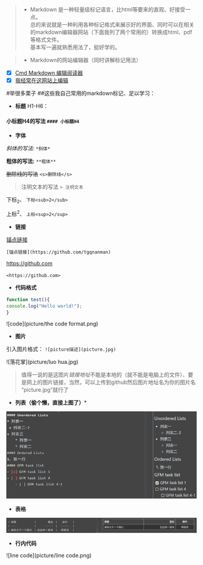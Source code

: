 > * Markdown 是一种轻量级标记语言，比html等要来的直观、好接受一点。
<br>总的来说就是一种利用各种标记格式来展示好的界面、同时可以在相关的markdown编辑器网站（下面我列了两个常用的）转换成html、pdf等格式文件。
<br>基本写一遍就熟悉用法了，挺好学的。

> * Markdown的网站编辑器（同时讲解标记用法）
 - [x] [Cmd Markdown 编辑阅读器](https://www.zybuluo.com/mdeditor#537850)
 - [x] [我经常在这网站上编辑](https://pandao.github.io/editor.md/index.html)

#举很多栗子
##这些我自己常用的markdown标记、足以学习：
- **标题**
H1-H6：  
#### 小标题H4的写法 `#### 小标题H4`

- **字体**

 *斜体的写法:*
 `*斜体*`

 **粗体的写法:** 
 `**粗体**`

 <s>删除线的写法</s> 
 `<s>删除线</s>`

 > 注明文本的写法 `> 注明文本`
  

 下标<sub>2</sub>、
 `下标<sub>2</sub>`

 上标<sup>2</sup>、
 `上标<sup>2</sup>`


- **链接**

 [锚点链接](https://github.com/tgqnanman)
 
 `[锚点链接](https://github.com/tgqnanman)`

 <https://github.com>
 
 `<https://github.com>`

- **代码格式**

 ```javascript 
 function test(){
 console.log("Hello world!");
}
```
![code](picture/the code format.png)


- **图片**

 引入图片格式： ` ![picture描述](picture.jpg) `

 ![落花掌](picture/luo hua.jpg)

 >值得一说的是这图片*链接地址*不能是本地的（就不能是电脑上的文件）、要是网上的图片链接，当然，可以上传到github然后图片地址名为你的图片名 “picture.jpg”就行了


- **列表（偷个懒，直接上图了）***

 ![list](picture/list.png)


- **表格**

 ![table](picture/table.png)
 
- **行内代码**

 ![line code](picture/line code.png)

